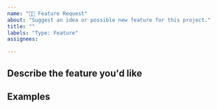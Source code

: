 ```yaml
---
name: "🚀🆕 Feature Request"
about: "Suggest an idea or possible new feature for this project."
title: ""
labels: "Type: Feature"
assignees:

---
```



## **Describe the feature you'd like**
<!-- A clear and concise description of what you want to happen. -->

## **Examples**
<!-- Include code snippets or screencaps of example of feature. -->